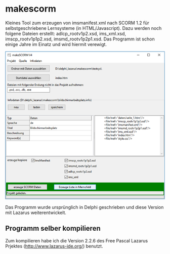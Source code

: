 # makescorm
Kleines Tool zum erzeugen von imsmanifest.xml  nach SCORM 1.2 für selbstgeschriebene Lernsysteme (in HTML/Javascript).
Dazu werden noch folgene Dateien erstellt: adlcp_rootv1p2.xsd, ims_xml.xsd, imscp_rootv1p1p2.xsd, imsmd_rootv1p2p1.xsd.
Das Programm ist schon einige Jahre im Einatz und wird hiermit verewigt.

<img src="https://github.com/polygontwist/makescorm/blob/master/screenshot.png" alt="Screenshot">

Das Programm wurde ursprünglich in Delphi geschrieben und diese Version mit Lazarus weiterentwickelt.

## Programm selber kompilieren

Zum kompilieren habe ich die Version 2.2.6 des Free Pascal Lazarus Prjektes (http://www.lazarus-ide.org/) benutzt.
